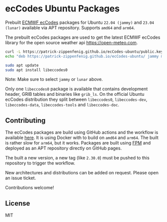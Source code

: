 # ecCodes Ubuntu Packages

Prebuilt [ECMWF ecCodes](https://github.com/ecmwf/eccodes) packages for Ubuntu `22.04 (jammy)` and `23.04 (lunar)` available via APT repository. Supports `amd64` and `arm64`.

The prebuilt ecCodes packages are used to get the latest ECMWF ecCodes library for the open source weather api https://open-meteo.com.

```bash
curl -L https://patrick-zippenfenig.github.io/ecCodes-ubuntu/public.key | sudo gpg --dearmor -o /etc/apt/trusted.gpg.d/ecCodes-ubuntu.gpg > /dev/null
echo "deb https://patrick-zippenfenig.github.io/ecCodes-ubuntu/ jammy main" | sudo tee /etc/apt/sources.list.d/ecCodes-ubuntu.list

sudo apt update
sudo apt install libeccodes0
```

Note: Make sure to select `jammy` or `lunar` above.

Only one `libeccodes0` package is available that contains development header, GRIB tables and binaries like `grib_ls`. On the official Ubuntu ecCodes distribution they split between `libeccodes0`, `libeccodes-dev`, `libeccodes-data`, `libeccodes-tools` and `libeccodes-doc`. 


## Contributing

The ecCodes packages are build using GitHub actions and the workflow is available [here](.github/workflows/build.yml). It is using Docker with to build on `amd64` and `arm64`. The built is rather slow for `arm64`, but it works. Packages are built using [FPM](https://github.com/jordansissel/fpm) and deployed as an APT repository directly on GitHub pages.

The built a new version, a new tag (like `2.30.0`) must be pushed to this repository to trigger the workflow.

New architectures and distributions can be added on request. Please open an issue ticket.

Contributions welcome!


## License

MIT
